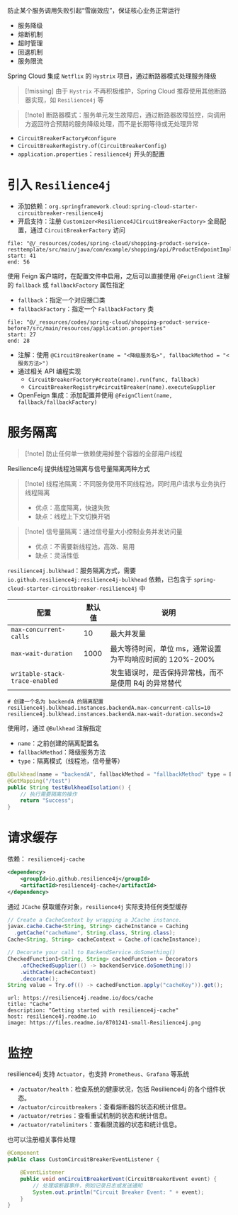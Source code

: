 防止某个服务调用失败引起“雪崩效应”，保证核心业务正常运行
- 服务降级
- 熔断机制
- 超时管理
- 回退机制
- 服务限流

Spring Cloud 集成 `Netflix` 的 `Hystrix` 项目，通过断路器模式处理服务降级

> [!missing] 由于 `Hystrix` 不再积极维护，Spring Cloud 推荐使用其他断路器实现，如 `Resilience4j` 等 

> [!note] 断路器模式：服务单元发生故障后，通过断路器故障监控，向调用方返回符合预期的服务降级处理，而不是长期等待或无处理异常

- `CircuitBreakerFactory#configure`
- `CircuitBreakerRegistry.of(CircuitBreakerConfig)`
- `application.properties`：`resilience4j` 开头的配置

# 引入  `Resilience4j`

- 添加依赖：`org.springframework.cloud:spring-cloud-starter-circuitbreaker-resilience4j`
- 开启支持：注册 `Customizer<Resilience4JCircuitBreakerFactory>` 全局配置，通过 `CircuitBreakerFactory` 访问

```reference hl:43,44,54,55
file: "@/_resources/codes/spring-cloud/shopping-product-service-resttemplate/src/main/java/com/example/shopping/api/ProductEndpointImpl.java"
start: 41
end: 56
```

使用 Feign 客户端时，在配置文件中启用，之后可以直接使用 `@FeignClient` 注解的 `fallback` 或 `fallbackFactory` 属性指定
- `fallback`：指定一个对应接口类
- `fallbackFactory`：指定一个 `FallbackFactory` 类

```reference
file: "@/_resources/codes/spring-cloud/shopping-product-service-before7/src/main/resources/application.properties"
start: 27
end: 28
```

- 注解：使用 `@CircuitBreaker(name = "<降级服务名>", fallbackMethod = "<服务方法>")`
- 通过相关 API 编程实现
	- `CircuitBreakerFactory#create(name).run(func, fallback)`
	- `CircuitBreakerRegistry#circuitBreaker(name).executeSupplier`
- OpenFeign 集成：添加配置并使用 `@FeignClient(name, fallback/fallbackFactory)`

# 服务隔离

> [!note] 防止任何单一依赖使用掉整个容器的全部用户线程

Resilience4j 提供线程池隔离与信号量隔离两种方式

> [!note] 线程池隔离：不同服务使用不同线程池，同时用户请求与业务执行线程隔离
> - 优点：高度隔离，快速失败
> - 缺点：线程上下文切换开销

> [!note] 信号量隔离：通过信号量大小控制业务并发访问量
> - 优点：不需要新线程池，高效、易用
> - 缺点：灵活性低

`resilience4j.bulkhead`：服务隔离方式，需要 `io.github.resilience4j:resilience4j-bulkhead` 依赖，已包含于 `spring-cloud-starter-circuitbreaker-resilience4j` 中

| 配置                             | 默认值  | 说明                                  |
| ------------------------------ | ---- | ----------------------------------- |
| `max-concurrent-calls`         | 10   | 最大并发量                               |
| `max-wait-duration`            | 1000 | 最大等待时间，单位 ms，通常设置为平均响应时间的 120%-200% |
| `writable-stack-trace-enabled` |      | 发生错误时，是否保持异常栈，而不是使用 R4j 的异常替代       |

```properties title:application.properties
# 创建一个名为 backendA 的隔离配置
resilience4j.bulkhead.instances.backendA.max-concurrent-calls=10  
resilience4j.bulkhead.instances.backendA.max-wait-duration.seconds=2
```

使用时，通过 `@Bulkhead` 注解指定
- `name`：之前创建的隔离配置名
- `fallbackMethod`：降级服务方法
- `type`：隔离模式（线程池，信号量等）

```java
@Bulkhead(name = "backendA", fallbackMethod = "fallbackMethod" type = Bulkhead.Type.SEMAPHORE)
@GetMapping("/test")
public String testBulkheadIsolation() {
    // 执行需要隔离的操作
    return "Success";
}
```

# 请求缓存

依赖： `resilience4j-cache`

```xml title:pom.xml
<dependency>
    <groupId>io.github.resilience4j</groupId>
    <artifactId>resilience4j-cache</artifactId>
</dependency>
```

通过 `JCache` 获取缓存对象，`resilience4j` 实际支持任何类型缓存

```java
// Create a CacheContext by wrapping a JCache instance.
javax.cache.Cache<String, String> cacheInstance = Caching
  .getCache("cacheName", String.class, String.class);
Cache<String, String> cacheContext = Cache.of(cacheInstance);

// Decorate your call to BackendService.doSomething()
CheckedFunction1<String, String> cachedFunction = Decorators
    .ofCheckedSupplier(() -> backendService.doSomething())
    .withCache(cacheContext)
    .decorate();
String value = Try.of(() -> cachedFunction.apply("cacheKey")).get();
```

```cardlink
url: https://resilience4j.readme.io/docs/cache
title: "Cache"
description: "Getting started with resilience4j-cache"
host: resilience4j.readme.io
image: https://files.readme.io/8701241-small-Resilience4j.png
```

# 监控

resilience4j 支持 `Actuator`，也支持 `Prometheus`、`Grafana` 等系统
- `/actuator/health`：检查系统的健康状况，包括 Resilience4j 的各个组件状态。
- `/actuator/circuitbreakers`：查看熔断器的状态和统计信息。
- `/actuator/retries`：查看重试机制的状态和统计信息。
- `/actuator/ratelimiters`：查看限流器的状态和统计信息。

也可以注册相关事件处理

```java
@Component
public class CustomCircuitBreakerEventListener {

    @EventListener
    public void onCircuitBreakerEvent(CircuitBreakerEvent event) {
        // 处理熔断器事件，例如记录日志或发送通知
        System.out.println("Circuit Breaker Event: " + event);
    }
}
```
